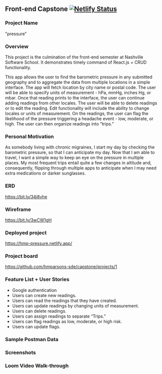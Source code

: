 ## Front-end Capstone [![Netlify Status](https://api.netlify.com/api/v1/badges/ce8df96d-e54b-49a6-bae4-1ba65f9950b0/deploy-status)](https://app.netlify.com/sites/hmp-pressure/deploys)
### Project Name
"pressure"
### Overview
This project is the culmination of the front-end semester at Nashville Software School. It demonstrates timely command of React.js + CRUD functionality.

This app allows the user to find the barometric pressure in any submitted geography and to aggregate the data from multiple locations in a simple interface. The app will fetch location by city name or postal code. The user will be able to specify units of measurement - hPa, mmHg, inches Hg, or mbar. Once that reading prints to the interface, the user can continue adding readings from other locales. The user will be able to delete readings or to edit the reading. Edit functionality will include the ability to change locales or units of measurement. On the readings, the user can flag the likelihood of the pressure triggering a headache event - low, moderate, or high. The user can then organize readings into “trips.”
### Personal Motivation
As somebody living with chronic migraines, I start my day by checking the barometric pressure, so that I can anticipate my day. Now that I am able to travel, I want a simple way to keep an eye on the pressure in multiple places. My most frequent trips entail quite a few changes in altitude and, consequently, flipping through multiple apps to anticipate when I may need extra medications or darker sunglasses. 
### ERD
https://bit.ly/34j8vhe
### Wireframe
https://bit.ly/3wCW1gH
### Deployed project
https://hmp-pressure.netlify.app/
### Project board
https://github.com/hmparsons-sde/capstone/projects/1
### Feature List + User Stories
- Google authentication
- Users can create new readings.
- Users can read the readings that they have created.
- Users can update readings by changing units of measurement.
- Users can delete readings.
- Users can assign readings to separate “Trips.”
- Users can flag readings as low, moderate, or high risk.
- Users can update flags.
### Sample Postman Data

### Screenshots

### Loom Video Walk-through
